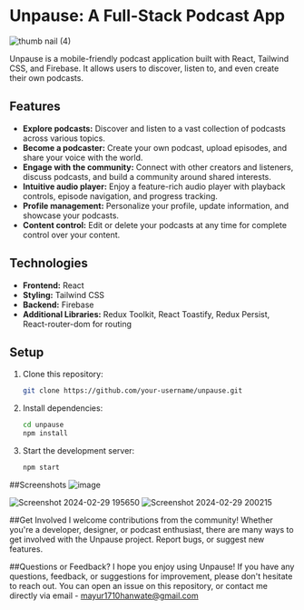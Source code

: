 # Unpause: A Full-Stack Podcast App

![thumb nail (4)](https://github.com/lordbakyarou/unpause/assets/70631103/eb3e0bdf-5c46-4492-9a4b-e133b881aafb)

Unpause is a mobile-friendly podcast application built with React, Tailwind CSS, and Firebase. It allows users to discover, listen to, and even create their own podcasts.

## Features

- **Explore podcasts:** Discover and listen to a vast collection of podcasts across various topics.
- **Become a podcaster:** Create your own podcast, upload episodes, and share your voice with the world.
- **Engage with the community:** Connect with other creators and listeners, discuss podcasts, and build a community around shared interests.
- **Intuitive audio player:** Enjoy a feature-rich audio player with playback controls, episode navigation, and progress tracking.
- **Profile management:** Personalize your profile, update information, and showcase your podcasts.
- **Content control:** Edit or delete your podcasts at any time for complete control over your content.

## Technologies

- **Frontend:** React
- **Styling:** Tailwind CSS
- **Backend:** Firebase
- **Additional Libraries:** Redux Toolkit, React Toastify, Redux Persist, React-router-dom for routing

## Setup

1. Clone this repository:

   ```bash
   git clone https://github.com/your-username/unpause.git
   ```
2. Install dependencies:
    ```bash
   cd unpause
   npm install
   ```
3. Start the development server:
   ```bash
   npm start
   ```

##Screenshots
![image](https://github.com/lordbakyarou/unpause/assets/70631103/4ed21897-bdad-45c5-ba63-a86f475e428f)

![Screenshot 2024-02-29 195650](https://github.com/lordbakyarou/unpause/assets/70631103/f6a80d1a-90dd-4953-b431-f7f996c23748)
![Screenshot 2024-02-29 200215](https://github.com/lordbakyarou/unpause/assets/70631103/d94080ea-1258-4190-80bf-d5da539c70ca)


##Get Involved
I welcome contributions from the community! Whether you're a developer, designer, or podcast enthusiast, there are many ways to get involved with the Unpause project. Report bugs, or suggest new features.

##Questions or Feedback?
I hope you enjoy using Unpause! If you have any questions, feedback, or suggestions for improvement, please don't hesitate to reach out. You can open an issue on this repository, or contact me directly via email - mayur1710hanwate@gmail.com


